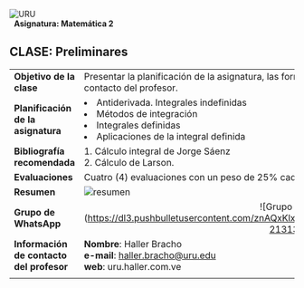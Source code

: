 ﻿![URU](https://uru.edu/wp-content/uploads/2023/02/uru-logo-maracaibo.png=240x)  
$~~$**Asignatura: Matemática 2**
 
## CLASE: Preliminares

|  |  |
|:--|:--|
| **Objetivo de la clase** | Presentar la planificación de la asignatura, las formas de evaluación, la bibliografía y la información de contacto del profesor. |
| **Planificación de la asignatura** | <li>Antiderivada. Integrales indefinidas<li>Métodos de integración<li>Integrales definidas<li>Aplicaciones de la integral definida |
| **Bibliografía recomendada** | 1. Cálculo integral de Jorge Sáenz<br>2. Cálculo de Larson.  |
| **Evaluaciones** | Cuatro (4) evaluaciones con un peso de 25% cada una. |
| **Resumen** | ![resumen](https://i.imgur.com/vnAYyhy.png)  |
| **Grupo de WhatsApp** | <div align="center">![Grupo WhatsApp URU](https://dl3.pushbulletusercontent.com/znAQxKlxcc6cXbWYlq30NsZH7OINHehS/Screenshot_20241213-213130.jpg =150x)</div> |
|**Información de contacto del profesor**| **Nombre**: Haller Bracho<br>**e-mail**: haller.bracho@uru.edu<br>**web**: uru.haller.com.ve  |
| | |


